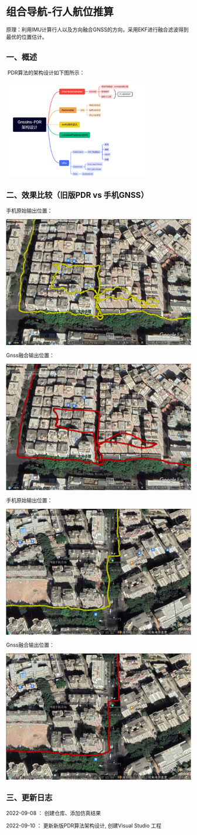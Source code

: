 # 组合导航-行人航位推算

原理：利用IMU计算行人以及方向融合GNSS的方向，采用EKF进行融合滤波得到最优的位置估计。

## 一、概述

​		PDR算法的架构设计如下图所示：

<img src="./4.Image/PDR算法架构设计.png" style="zoom:38%;" />

## 二、效果比较（旧版PDR  vs 手机GNSS）

手机原始输出位置：

![](./4.Image/Gnss-Image(1).png)

Gnss融合输出位置：

![](./4.Image/GnssIns-Image(1).png)

手机原始输出位置：

![](./4.Image/Gnss-Image(2).png)

Gnss融合输出位置：

![](./4.Image/GnssIns-Image(2).png)

## 三、更新日志

2022-09-08 ： 创建仓库、添加仿真结果

2022-09-10 ： 更新新版PDR算法架构设计, 创建Visual Studio 工程